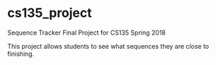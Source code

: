 # cs135_project
Sequence Tracker
Final Project for CS135 Spring 2018

This project allows students to see what sequences they are close to finishing. 
